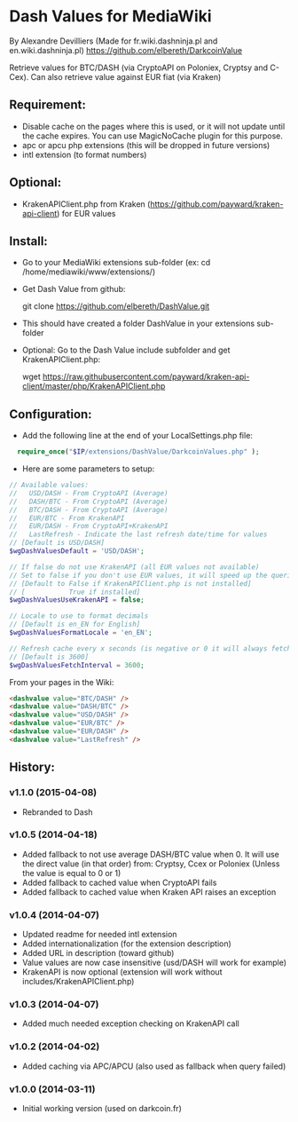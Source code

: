 # Dash Values for MediaWiki
By Alexandre Devilliers (Made for fr.wiki.dashninja.pl and en.wiki.dashninja.pl)
https://github.com/elbereth/DarkcoinValue

Retrieve values for BTC/DASH (via CryptoAPI on Poloniex, Cryptsy and C-Cex). Can also retrieve value against EUR fiat (via Kraken)

## Requirement:
* Disable cache on the pages where this is used, or it will not update until the cache expires. You can use MagicNoCache plugin for this purpose.
* apc or apcu php extensions (this will be dropped in future versions)
* intl extension (to format numbers)

## Optional:
* KrakenAPIClient.php from Kraken (https://github.com/payward/kraken-api-client) for EUR values

## Install:
* Go to your MediaWiki extensions sub-folder (ex: cd /home/mediawiki/www/extensions/)
* Get Dash Value from github:

  git clone https://github.com/elbereth/DashValue.git

* This should have created a folder DashValue in your extensions sub-folder
* Optional: Go to the Dash Value include subfolder and get KrakenAPIClient.php:

  wget https://raw.githubusercontent.com/payward/kraken-api-client/master/php/KrakenAPIClient.php

## Configuration:
* Add the following line at the end of your LocalSettings.php file:
```PHP
  require_once("$IP/extensions/DashValue/DarkcoinValues.php" );
```

* Here are some parameters to setup:

```PHP  
// Available values:
//   USD/DASH - From CryptoAPI (Average)
//   DASH/BTC - From CryptoAPI (Average)
//   BTC/DASH - From CryptoAPI (Average)
//   EUR/BTC - From KrakenAPI
//   EUR/DASH - From CryptoAPI+KrakenAPI
//   LastRefresh - Indicate the last refresh date/time for values
// [Default is USD/DASH]
$wgDashValuesDefault = 'USD/DASH';

// If false do not use KrakenAPI (all EUR values not available)
// Set to false if you don't use EUR values, it will speed up the queries
// [Default to False if KrakenAPIClient.php is not installed]
// [           True if installed]
$wgDashValuesUseKrakenAPI = false;

// Locale to use to format decimals
// [Default is en_EN for English]
$wgDashValuesFormatLocale = 'en_EN';

// Refresh cache every x seconds (is negative or 0 it will always fetch = SLOW)
// [Default is 3600]
$wgDashValuesFetchInterval = 3600;
```

From your pages in the Wiki:

```HTML
<dashvalue value="BTC/DASH" />
<dashvalue value="DASH/BTC" />
<dashvalue value="USD/DASH" />
<dashvalue value="EUR/BTC" />
<dashvalue value="EUR/DASH" />
<dashvalue value="LastRefresh" />
```

## History:

### v1.1.0 (2015-04-08)
* Rebranded to Dash

### v1.0.5 (2014-04-18)
* Added fallback to not use average DASH/BTC value when 0. It will use the direct value (in that order) from: Cryptsy, Ccex or Poloniex (Unless the value is equal to 0 or 1)
* Added fallback to cached value when CryptoAPI fails
* Added fallback to cached value when Kraken API raises an exception

### v1.0.4 (2014-04-07)
* Updated readme for needed intl extension
* Added internationalization (for the extension description)
* Added URL in description (toward github)
* Value values are now case insensitive (usd/DASH will work for example)
* KrakenAPI is now optional (extension will work without includes/KrakenAPIClient.php)

### v1.0.3 (2014-04-07)
* Added much needed exception checking on KrakenAPI call

### v1.0.2 (2014-04-02)
* Added caching via APC/APCU (also used as fallback when query failed)

### v1.0.0 (2014-03-11)
* Initial working version (used on darkcoin.fr)
